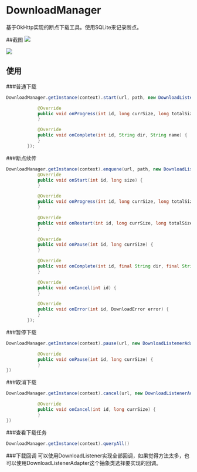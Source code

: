 # DownloadManager
基于OkHttp实现的断点下载工具。使用SQLite来记录断点。

##截图
![](https://github.com/mac090705/downloadmanager/blob/master/screenshots/device-2016-07-14-163020.png)

![](https://github.com/mac090705/downloadmanager/blob/master/screenshots/device-2016-07-14-163048.png)

## 使用
###普通下载
```java
DownloadManager.getInstance(context).start(url, path, new DownloadListenerAdapter() {

            @Override
            public void onProgress(int id, long currSize, long totalSize) {
            }

            @Override
            public void onComplete(int id, String dir, String name) {
            }
        });
```
###断点续传
```java
DownloadManager.getInstance(context).enquene(url, path, new DownloadListener() {
            @Override
            public void onStart(int id, long size) {
            }

            @Override
            public void onProgress(int id, long currSize, long totalSize) {
            }

            @Override
            public void onRestart(int id, long currSize, long totalSize) {
            }

            @Override
            public void onPause(int id, long currSize) {
            }

            @Override
            public void onComplete(int id, final String dir, final String name) {
            }

            @Override
            public void onCancel(int id) {
            }

            @Override
            public void onError(int id, DownloadError error) {
            }
        });
```
###暂停下载
```java
DownloadManager.getInstance(context).pause(url, new DownloadListenerAdapter(){

			@Override
            public void onPause(int id, long currSize) {
            }
})
```
###取消下载
```java
DownloadManager.getInstance(context).cancel(url, new DownloadListenerAdapter(){

			@Override
            public void onCancel(int id, long currSize) {
            }
})
```
###查看下载任务
```java
DownloadManager.getInstance(context).queryAll()
```
###下载回调
可以使用DownloadListener实现全部回调，如果觉得方法太多，也可以使用DownloadListenerAdapter这个抽象类选择要实现的回调。